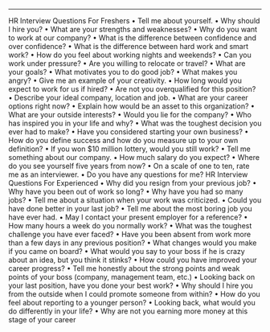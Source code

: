 ________________________________________
HR Interview Questions For Freshers
•	Tell me about yourself.
•	Why should I hire you?
•	What are your strengths and weaknesses?
•	Why do you want to work at our company?
•	What is the difference between confidence and over confidence?
•	What is the difference between hard work and smart work?
•	How do you feel about working nights and weekends?
•	Can you work under pressure?
•	Are you willing to relocate or travel?
•	What are your goals?
•	What motivates you to do good job?
•	What makes you angry?
•	Give me an example of your creativity.
•	How long would you expect to work for us if hired?
•	Are not you overqualified for this position?
•	Describe your ideal company, location and job.
•	What are your career options right now?
•	Explain how would be an asset to this organization?
•	What are your outside interests?
•	Would you lie for the company?
•	Who has inspired you in your life and why?
•	What was the toughest decision you ever had to make?
•	Have you considered starting your own business?
•	How do you define success and how do you measure up to your own definition?
•	If you won $10 million lottery, would you still work?
•	Tell me something about our company.
•	How much salary do you expect?
•	Where do you see yourself five years from now?
•	On a scale of one to ten, rate me as an interviewer.
•	Do you have any questions for me?
HR Interview Questions For Experienced
•	Why did you resign from your previous job?
•	Why have you been out of work so long?
•	Why have you had so many jobs?
•	Tell me about a situation when your work was criticized.
•	Could you have done better in your last job?
•	Tell me about the most boring job you have ever had.
•	May I contact your present employer for a reference?
•	How many hours a week do you normally work?
•	What was the toughest challenge you have ever faced?
•	Have you been absent from work more than a few days in any previous position?
•	What changes would you make if you came on board?
•	What would you say to your boss if he is crazy about an idea, but you think it stinks?
•	How could you have improved your career progress?
•	Tell me honestly about the strong points and weak points of your boss (company, management team, etc.)
•	Looking back on your last position, have you done your best work?
•	Why should I hire you from the outside when I could promote someone from within?
•	How do you feel about reporting to a younger person?
•	Looking back, what would you do differently in your life?
•	Why are not you earning more money at this stage of your career

